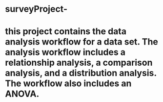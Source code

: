 # surveyProject-
# this project contains the data analysis workflow for a data set. The analysis workflow includes a relationship analysis, a comparison analysis, and a distribution analysis. The workflow also includes an ANOVA. 
